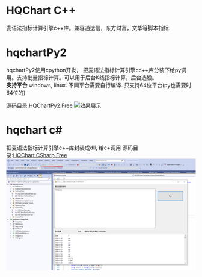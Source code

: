 
# HQChart C++
麦语法指标计算引擎c++库。兼容通达信，东方财富，文华等脚本指标.


# hqchartPy2
hqchartPy2使用cpython开发， 把麦语法指标计算引擎cc++库分装下给py调用。支持批量指标计算。可以用于后台K线指标计算，后台选股。<br>
**支持平台** windows, linux.  不同平台需要自行编译. 只支持64位平台(py也需要时64位的)<br>

源码目录:[HQChartPy2.Free](/HQChartPy2.Free)
![效果展示](/QChartPy2.Free/效果展示.png)


# hqchart c#
把麦语法指标计算引擎c++库封装成dll, 给c+调用
源码目录:[HQChart.CSharp.Free](/HQChart.CSharp.Free)
![效果展示](/HQChart.CSharp.Free/效果展示.png)